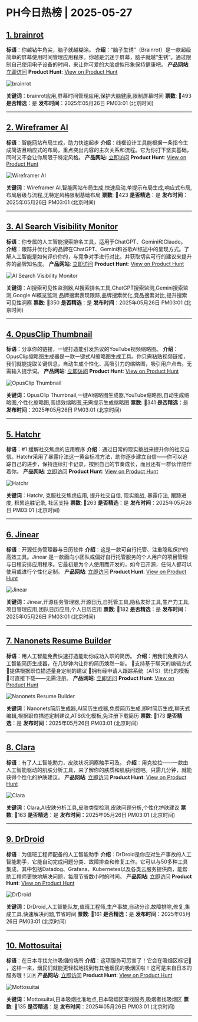 # PH今日热榜 | 2025-05-27

## [1. brainrot](https://www.producthunt.com/posts/brainrot-2?utm_campaign=producthunt-api&utm_medium=api-v2&utm_source=Application%3A+dev+%28ID%3A+189358%29)
**标语**：你越钻牛角尖，脑子就越糊涂。
**介绍**：“脑子生锈”（Brainrot）是一款超级简单的屏幕使用时间管理应用程序。你越是沉迷于屏幕，脑子就越“生锈”。通过限制自己使用电子设备的时间，来让你可爱的大脑虚拟形象保持健康吧。
**产品网站**: [立即访问](https://www.producthunt.com/r/37AMHXDVUDK6A4?utm_campaign=producthunt-api&utm_medium=api-v2&utm_source=Application%3A+dev+%28ID%3A+189358%29)
**Product Hunt**: [View on Product Hunt](https://www.producthunt.com/posts/brainrot-2?utm_campaign=producthunt-api&utm_medium=api-v2&utm_source=Application%3A+dev+%28ID%3A+189358%29)

![brainrot](https://ph-files.imgix.net/1f513ed5-a0dc-4b90-ba14-0cdedb804180.jpeg?auto=format)

**关键词**：brainrot应用,屏幕时间管理应用,保护大脑健康,限制屏幕时间
**票数**: 🔺493
**是否精选**：是
**发布时间**：2025年05月26日 PM03:01 (北京时间)

---

## [2. Wireframer AI](https://www.producthunt.com/posts/wireframer-ai?utm_campaign=producthunt-api&utm_medium=api-v2&utm_source=Application%3A+dev+%28ID%3A+189358%29)
**标语**：智能网站布局生成，助力快速起步
**介绍**：线框设计工具能根据一条指令生成简洁且响应式的布局，重点突出内容的主次关系和流程。它为你打下坚实基础，同时又不会让你局限于特定风格。
**产品网站**: [立即访问](https://www.producthunt.com/r/PSEODAIKOVCXFH?utm_campaign=producthunt-api&utm_medium=api-v2&utm_source=Application%3A+dev+%28ID%3A+189358%29)
**Product Hunt**: [View on Product Hunt](https://www.producthunt.com/posts/wireframer-ai?utm_campaign=producthunt-api&utm_medium=api-v2&utm_source=Application%3A+dev+%28ID%3A+189358%29)

![Wireframer AI](https://ph-files.imgix.net/232067dd-e881-4b5f-b4ea-04d0f6d52a82.jpeg?auto=format)

**关键词**：Wireframer AI,智能网站布局生成,快速启动,单提示布局生成,响应式布局,布局层级与流程,无特定风格限制基础布局
**票数**: 🔺423
**是否精选**：是
**发布时间**：2025年05月26日 PM03:01 (北京时间)

---

## [3. AI Search Visibility Monitor](https://www.producthunt.com/posts/ai-search-visibility-monitor?utm_campaign=producthunt-api&utm_medium=api-v2&utm_source=Application%3A+dev+%28ID%3A+189358%29)
**标语**：你专属的人工智能搜索排名工具，适用于ChatGPT、Gemini和Claude。
**介绍**：跟踪并优化你的品牌在ChatGPT、Gemini和谷歌AI综述中的呈现方式。了解人工智能是如何评价你的，与竞争对手进行对比，并获取切实可行的建议来提升你的品牌知名度。
**产品网站**: [立即访问](https://www.producthunt.com/r/GQM337DP5WY5BU?utm_campaign=producthunt-api&utm_medium=api-v2&utm_source=Application%3A+dev+%28ID%3A+189358%29)
**Product Hunt**: [View on Product Hunt](https://www.producthunt.com/posts/ai-search-visibility-monitor?utm_campaign=producthunt-api&utm_medium=api-v2&utm_source=Application%3A+dev+%28ID%3A+189358%29)

![AI Search Visibility Monitor](https://ph-files.imgix.net/e11aea93-0102-4d03-9349-71253999b48c.png?auto=format)

**关键词**：AI搜索可见性监测器,AI搜索排名工具,ChatGPT搜索监测,Gemini搜索监测,Google AI概览监测,品牌搜索表现跟踪,品牌搜索优化,竞品搜索对比,提升搜索可见性洞察
**票数**: 🔺350
**是否精选**：是
**发布时间**：2025年05月26日 PM03:01 (北京时间)

---

## [4. OpusClip Thumbnail](https://www.producthunt.com/posts/opusclip-thumbnail?utm_campaign=producthunt-api&utm_medium=api-v2&utm_source=Application%3A+dev+%28ID%3A+189358%29)
**标语**：分享你的链接，一键打造能引发热议的YouTube视频缩略图。
**介绍**：OpusClip缩略图生成器是一款一键式AI缩略图生成工具。你只需粘贴视频链接，我们就能提取关键信息，自动生成个性化、高吸引力的缩略图，吸引用户点击。无需输入提示词。
**产品网站**: [立即访问](https://www.producthunt.com/r/EPA2DFDZBFG3SJ?utm_campaign=producthunt-api&utm_medium=api-v2&utm_source=Application%3A+dev+%28ID%3A+189358%29)
**Product Hunt**: [View on Product Hunt](https://www.producthunt.com/posts/opusclip-thumbnail?utm_campaign=producthunt-api&utm_medium=api-v2&utm_source=Application%3A+dev+%28ID%3A+189358%29)

![OpusClip Thumbnail](https://ph-files.imgix.net/ac701102-7573-4fc9-9d21-1b266509dd6d.png?auto=format)

**关键词**：OpusClip Thumbnail,一键AI缩略图生成器,YouTube缩略图,自动生成缩略图,个性化缩略图,高绩效缩略图,无需提示生成缩略图
**票数**: 🔺341
**是否精选**：是
**发布时间**：2025年05月26日 PM03:01 (北京时间)

---

## [5. Hatchr](https://www.producthunt.com/posts/hatchr?utm_campaign=producthunt-api&utm_medium=api-v2&utm_source=Application%3A+dev+%28ID%3A+189358%29)
**标语**：#1 缓解社交焦虑的应用程序
**介绍**：通过日常的现实挑战来提升你的社交自信。Hatchr采用了暴露疗法这一黄金标准方法，助你逐步建立自信——你可以追踪自己的进步，保持连续打卡记录，按照自己的节奏成长，而且还有一群伙伴陪伴着你。
**产品网站**: [立即访问](https://www.producthunt.com/r/7NP77JPTJGM5QS?utm_campaign=producthunt-api&utm_medium=api-v2&utm_source=Application%3A+dev+%28ID%3A+189358%29)
**Product Hunt**: [View on Product Hunt](https://www.producthunt.com/posts/hatchr?utm_campaign=producthunt-api&utm_medium=api-v2&utm_source=Application%3A+dev+%28ID%3A+189358%29)

![Hatchr](https://ph-files.imgix.net/73a32b21-66e7-45df-aa20-0ea2fd39198d.png?auto=format)

**关键词**：Hatchr, 克服社交焦虑应用, 提升社交自信, 现实挑战, 暴露疗法, 跟踪进度, 积累连胜记录, 社区支持
**票数**: 🔺263
**是否精选**：是
**发布时间**：2025年05月26日 PM03:01 (北京时间)

---

## [6. Jinear](https://www.producthunt.com/posts/jinear-2?utm_campaign=producthunt-api&utm_medium=api-v2&utm_source=Application%3A+dev+%28ID%3A+189358%29)
**标语**：开源任务管理器与日历软件
**介绍**：这是一款可自行托管、注重隐私保护的高效工具。Jinear 是一款面向小团队或偏好自行托管服务的个人用户的项目管理与日程安排应用程序。它最初是为个人使用而开发的，如今已开源，任何人都可以使用或进行个性化定制。
**产品网站**: [立即访问](https://www.producthunt.com/r/RS5PKKPHCAO5LU?utm_campaign=producthunt-api&utm_medium=api-v2&utm_source=Application%3A+dev+%28ID%3A+189358%29)
**Product Hunt**: [View on Product Hunt](https://www.producthunt.com/posts/jinear-2?utm_campaign=producthunt-api&utm_medium=api-v2&utm_source=Application%3A+dev+%28ID%3A+189358%29)

![Jinear](https://ph-files.imgix.net/0dff3706-91c5-4a04-9bb4-dc8445ebc3c8.png?auto=format)

**关键词**：Jinear,开源任务管理器,开源日历,自托管工具,隐私友好工具,生产力工具,项目管理应用,团队日历应用,个人日历应用
**票数**: 🔺182
**是否精选**：是
**发布时间**：2025年05月26日 PM03:01 (北京时间)

---

## [7. Nanonets Resume Builder](https://www.producthunt.com/posts/nanonets-resume-builder?utm_campaign=producthunt-api&utm_medium=api-v2&utm_source=Application%3A+dev+%28ID%3A+189358%29)
**标语**：用人工智能免费快速打造能助你成功入职的简历。
**介绍**：用我们免费的人工智能简历生成器，在几秒钟内让你的简历焕然一新。
🔹支持基于聊天的编辑方式
🔹提供根据职位描述量身定制的建议
🔹拥有经申请人跟踪系统（ATS）优化的模板
🔹可直接下载——无需注册。
**产品网站**: [立即访问](https://www.producthunt.com/r/WD4SXKMBNPNGVT?utm_campaign=producthunt-api&utm_medium=api-v2&utm_source=Application%3A+dev+%28ID%3A+189358%29)
**Product Hunt**: [View on Product Hunt](https://www.producthunt.com/posts/nanonets-resume-builder?utm_campaign=producthunt-api&utm_medium=api-v2&utm_source=Application%3A+dev+%28ID%3A+189358%29)

![Nanonets Resume Builder](https://ph-files.imgix.net/6300fee2-e81a-4298-a5d9-6e17453c9458.png?auto=format)

**关键词**：Nanonets简历生成器,AI简历生成器,免费简历生成,即时简历生成,聊天式编辑,根据职位描述定制建议,ATS优化模板,免注册下载简历
**票数**: 🔺173
**是否精选**：是
**发布时间**：2025年05月26日 PM03:01 (北京时间)

---

## [8. Clara ](https://www.producthunt.com/posts/clara-b245e2d7-b830-453c-b4ac-11c389ca1da1?utm_campaign=producthunt-api&utm_medium=api-v2&utm_source=Application%3A+dev+%28ID%3A+189358%29)
**标语**：有了人工智能助力，皮肤状况洞察触手可及。
**介绍**：用克拉拉——一款由人工智能驱动的肌肤分析工具，来了解你的肤质和肌肤问题吧。只需几分钟，就能获得个性化的护肤建议。
**产品网站**: [立即访问](https://www.producthunt.com/r/FQTPOSESB26NRP?utm_campaign=producthunt-api&utm_medium=api-v2&utm_source=Application%3A+dev+%28ID%3A+189358%29)
**Product Hunt**: [View on Product Hunt](https://www.producthunt.com/posts/clara-b245e2d7-b830-453c-b4ac-11c389ca1da1?utm_campaign=producthunt-api&utm_medium=api-v2&utm_source=Application%3A+dev+%28ID%3A+189358%29)

![Clara ](https://ph-files.imgix.net/945cc3f5-ef37-4058-bb9b-05902c168ba3.png?auto=format)

**关键词**：Clara,AI皮肤分析工具,皮肤类型检测,皮肤问题分析,个性化护肤建议
**票数**: 🔺163
**是否精选**：是
**发布时间**：2025年05月26日 PM03:01 (北京时间)

---

## [9. DrDroid](https://www.producthunt.com/posts/drdroid?utm_campaign=producthunt-api&utm_medium=api-v2&utm_source=Application%3A+dev+%28ID%3A+189358%29)
**标语**：为值班工程师配备的人工智能助手
**介绍**：DrDroid是你应对生产事故的人工智能助手，它能自动完成问题分类、故障排查和修复工作。它可以与50多种工具集成，其中包括Datadog、Grafana、Kubernetes以及各类云服务提供商，能帮助工程师更快地解决问题，每周节省数小时的时间。
**产品网站**: [立即访问](https://www.producthunt.com/r/4TUEQHIJDKA3PD?utm_campaign=producthunt-api&utm_medium=api-v2&utm_source=Application%3A+dev+%28ID%3A+189358%29)
**Product Hunt**: [View on Product Hunt](https://www.producthunt.com/posts/drdroid?utm_campaign=producthunt-api&utm_medium=api-v2&utm_source=Application%3A+dev+%28ID%3A+189358%29)

![DrDroid](https://ph-files.imgix.net/f0eb9e9a-66c3-4a40-909e-2c0a2945cd44.png?auto=format)

**关键词**：DrDroid,人工智能队友,值班工程师,生产事故,自动分诊,故障排除,修复,集成工具,快速解决问题,节省时间
**票数**: 🔺161
**是否精选**：是
**发布时间**：2025年05月26日 PM03:01 (北京时间)

---

## [10. Mottosuitai](https://www.producthunt.com/posts/mottosuitai?utm_campaign=producthunt-api&utm_medium=api-v2&utm_source=Application%3A+dev+%28ID%3A+189358%29)
**标语**：在日本寻找允许吸烟的场所
**介绍**：这项服务可厉害了！它会在吸烟区标记📍 ，这样一来，烟民们就能更轻松地找到有其他烟民的吸烟区啦！这可是来自日本的服务哦！🇯🇵
**产品网站**: [立即访问](https://www.producthunt.com/r/UUS7IJLXNNJSY2?utm_campaign=producthunt-api&utm_medium=api-v2&utm_source=Application%3A+dev+%28ID%3A+189358%29)
**Product Hunt**: [View on Product Hunt](https://www.producthunt.com/posts/mottosuitai?utm_campaign=producthunt-api&utm_medium=api-v2&utm_source=Application%3A+dev+%28ID%3A+189358%29)

![Mottosuitai](https://ph-files.imgix.net/ee9cc477-ca38-4781-814d-89831d7d9f70.png?auto=format)

**关键词**：Mottosuitai,日本吸烟批准地点,日本吸烟区查找服务,吸烟者找吸烟区
**票数**: 🔺135
**是否精选**：是
**发布时间**：2025年05月26日 PM03:01 (北京时间)

---

